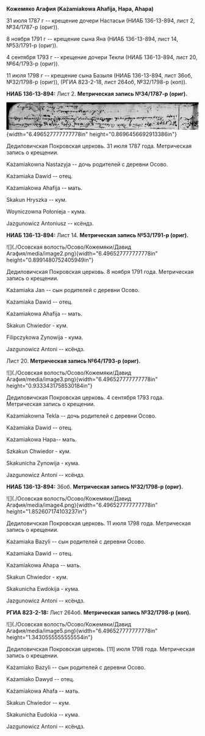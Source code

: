**Кожемяко Агафия (Każamiakowa Ahafija, Hapa, Ahapa)**

31 июля 1787 г -- крещение дочери Настасьи (НИАБ 136-13-894, лист 2,
№34/1787-р (ориг)).

8 ноября 1791 г -- крещение сына Яна (НИАБ 136-13-894, лист 14,
№53/1791-р (ориг)).

4 сентября 1793 г -- крещение дочери Текли (НИАБ 136-13-894, лист 20,
№64/1793-р (ориг)).

11 июля 1798 г -- крещение сына Базыля (НИАБ 136-13-894, лист 36об,
№32/1798-р (ориг)), (РГИА 823-2-18, лист 264об, №32/1798-р (коп)).

**НИАБ 136-13-894:** Лист 2. **Метрическая запись №34/1787-р (ориг).**

![](./media/25cc6d114c2b64b57b7ca0e2d98c4a8b9e939f6c.png){width="6.496527777777778in"
height="0.8696456692913386in"}

Дедиловичская Покровская церковь. 31 июля 1787 года. Метрическая запись
о крещении.

Każamiakowna Nastazyja -- дочь родителей с деревни Осово.

Każamiaka Dawid -- отец.

Każamiakowa Ahafija -- мать.

Skakun Hryszka -- кум.

Woyniczowna Połonieja - кума.

Jazgunowicz Antoniusz -- ксёндз.

**НИАБ 136-13-894:** Лист 14. **Метрическая запись №53/1791-р (ориг).**

![](./Осовская волость/Осово/Кожемяки/Давид Агафия/media/image2.png){width="6.496527777777778in"
height="0.8991480752405949in"}

Дедиловичская Покровская церковь. 8 ноября 1791 года. Метрическая запись
о крещении.

Każamiaka Jan -- сын родителей с деревни Осовo.

Każamiaka Dawid -- отец.

Każamiakowa Ahafija -- мать.

Skakun Chwiedor - кум.

Filipczykowa Zynowija - кума.

Jazgunowicz Antoni -- ксёндз.

Лист 20. **Метрическая запись №64/1793-р (ориг).**

![](./Осовская волость/Осово/Кожемяки/Давид Агафия/media/image3.png){width="6.496527777777778in"
height="0.9333431758530184in"}

Дедиловичская Покровская церковь. 4 сентября 1793 года. Метрическая
запись о крещении.

Każamiakowna Tekla -- дочь родителей с деревни Осовo.

Każamiaka Dawid -- отец.

Każamiakowa Hapa-- мать.

Szkakun Chwiedor - кум.

Skakunicha Zynowija - кума.

Jazgunowicz Antoni -- ксёндз.

**НИАБ 136-13-894:** 36об. **Метрическая запись №32/1798-р (ориг).**

![](./Осовская волость/Осово/Кожемяки/Давид Агафия/media/image4.png){width="6.496527777777778in"
height="1.852607174103237in"}

Дедиловичская Покровская церковь. 11 июля 1798 года. Метрическая запись
о крещении.

Każamiaka Bazyli -- сын родителей с деревни Осовo.

Każamiaka Dawid -- отец.

Każamiakowa Ahapa -- мать.

Skakun Chwiedor - кум.

Skakunicha Ewdokija - кума.

Jazgunowicz Antoni -- ксёндз.

**РГИА 823-2-18:** Лист 264об. **Метрическая запись №32/1798-р (коп).**

![](./Осовская волость/Осово/Кожемяки/Давид Агафия/media/image5.png){width="6.496527777777778in"
height="1.3430555555555554in"}

Дедиловичская Покровская церковь. \[11\] июля 1798 года. Метрическая
запись о крещении.

Każamiako Bazyli -- сын родителей с деревни Осово.

Każamiako Dawyd -- отец.

Każamiakowa Ahafa -- мать.

Skakun Chwiedor -- кум.

Skakunicha Eudokia -- кума.

Jazgunowicz Antoni -- ксёндз.
